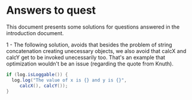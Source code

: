 # Answers to quest
This document presents some solutions for questions answered in the introduction document.

1 - The following solution, avoids that besides the problem of string concatenation creating unecessary objects, we also avoid that calcX and calcY get to be invoked unecessarily too. That's an example that optimization wouldn't be an issue (regarding the quote from Knuth).

```java
if (log.isLoggable()) {
  log.log("The value of x is {} and y is {}",
     calcX(), calcY());
}
```
